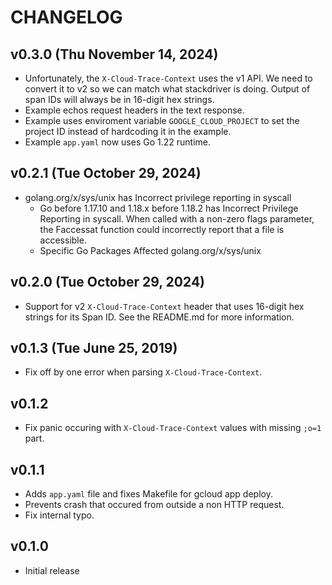 # CHANGELOG

## v0.3.0 (Thu November 14, 2024)
+ Unfortunately, the `X-Cloud-Trace-Context` uses the v1 API.  We need to convert it to v2 so we can match what stackdriver is doing. Output of span IDs will always be in 16-digit hex strings.
+ Example echos request headers in the text response.
+ Example uses enviroment variable `GOOGLE_CLOUD_PROJECT` to set the project ID instead of hardcoding it in the example.
+ Example `app.yaml` now uses Go 1.22 runtime.

## v0.2.1 (Tue October 29, 2024)
+ golang.org/x/sys/unix has Incorrect privilege reporting in syscall
  + Go before 1.17.10 and 1.18.x before 1.18.2 has Incorrect Privilege Reporting in syscall. When called with a non-zero flags parameter, the Faccessat function could incorrectly report that a file is accessible.
  + Specific Go Packages Affected
golang.org/x/sys/unix

## v0.2.0 (Tue October 29, 2024)
+ Support for v2 `X-Cloud-Trace-Context` header that uses 16-digit hex strings for its Span ID. See the README.md for more information.

## v0.1.3 (Tue June 25, 2019)
+ Fix off by one error when parsing `X-Cloud-Trace-Context`.

## v0.1.2
+ Fix panic occuring with `X-Cloud-Trace-Context` values with missing `;o=1` part.

## v0.1.1
+ Adds `app.yaml` file and fixes Makefile for gcloud app deploy.
+ Prevents crash that occured from outside a non HTTP request.
+ Fix internal typo.

## v0.1.0
+ Initial release
